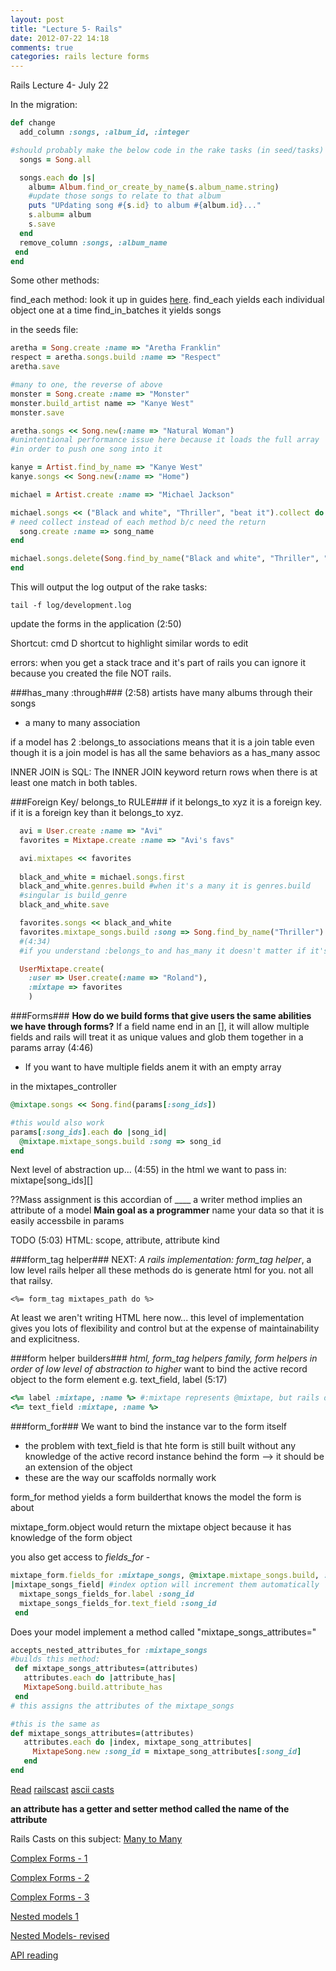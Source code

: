 ```yaml
---
layout: post
title: "Lecture 5- Rails"
date: 2012-07-22 14:18
comments: true
categories: rails lecture forms
---
```


Rails Lecture 4- July 22


In the migration:
``` ruby In the migration
def change
  add_column :songs, :album_id, :integer

#should probably make the below code in the rake tasks (in seed/tasks)
  songs = Song.all

  songs.each do |s|
    album= Album.find_or_create_by_name(s.album_name.string)
    #update those songs to relate to that album
    puts "UPdating song #{s.id} to album #{album.id}..."
    s.album= album
    s.save
  end
  remove_column :songs, :album_name
 end
end
```

Some other methods:

find_each method: look it up in guides [here](http://guides.rubyonrails.org/active_record_querying.html).
find_each yields each individual object one at a time
find_in_batches it yields songs

in the seeds file:
``` ruby Examples
aretha = Song.create :name => "Aretha Franklin"
respect = aretha.songs.build :name => "Respect"
aretha.save

#many to one, the reverse of above
monster = Song.create :name => "Monster"
monster.build_artist name => "Kanye West"
monster.save

aretha.songs << Song.new(:name => "Natural Woman")
#unintentional performance issue here because it loads the full array
#in order to push one song into it

kanye = Artist.find_by_name => "Kanye West"
kanye.songs << Song.new(:name => "Home")

michael = Artist.create :name => "Michael Jackson"

michael.songs << ("Black and white", "Thriller", "beat it").collect do |song_name|
# need collect instead of each method b/c need the return
  song.create :name => song_name
end

michael.songs.delete(Song.find_by_name("Black and white", "Thriller", "beat it"))
end
```

This will output the log output of the rake tasks:
```
tail -f log/development.log
```

update the forms in the application (2:50)

Shortcut: cmd D shortcut to highlight similar words to edit


errors:
when you get a stack trace and it's part of rails you can ignore it because you created the file NOT rails.

###has_many :through###
(2:58)
artists have many albums through their songs
- a many to many association

if a model has 2 :belongs_to associations means that it is a join table
even though it is a join model is has all the same behaviors as a has_many assoc

INNER JOIN is SQL:
The INNER JOIN keyword return rows when there is at least one match in both tables.


###Foreign Key/ belongs_to RULE###
if it belongs_to xyz it is a foreign key. if it is a foreign key than it belongs_to xyz.

``` ruby Seeds File from the lab
  avi = User.create :name => "Avi"
  favorites = Mixtape.create :name => "Avi's favs"

  avi.mixtapes << favorites
  
  black_and_white = michael.songs.first
  black_and_white.genres.build #when it's a many it is genres.build
  #singular is build_genre
  black_and_white.save

  favorites.songs << black_and_white
  favorites.mixtape_songs.build :song => Song.find_by_name("Thriller")
  #(4:34)
  #if you understand :belongs_to and has_many it doesn't matter if it's a :through

  UserMixtape.create(
    :user => User.create(:name => "Roland"),
    :mixtape => favorites
    )
```

###Forms###
**How do we build forms that give users the same abilities we have through forms?**
If a field name end in an [], it will allow multiple fields and rails will treat it as unique values and glob them together in a params array (4:46)
- If you want to have multiple fields anem it with an empty array

in the mixtapes_controller
``` ruby
@mixtape.songs << Song.find(params[:song_ids])

#this would also work
params[:song_ids].each do |song_id|
  @mixtape.mixtape_songs.build :song => song_id
end
```
 
Next level of abstraction up... (4:55)
in the html we want to pass in:
mixtape[song_ids][]

??Mass assignment is this accordian of ____
a writer method implies an attribute of a model
**Main goal as a programmer** name your data so that it is easily accessbile in params

TODO (5:03)
HTML:
scope, attribute, attribute kind

###form_tag helper###
NEXT: *A rails implementation: form_tag helper*, a low level rails helper
all these methods do is generate html for you. not all that railsy.
```
<%= form_tag mixtapes_path do %>
```
At least we aren't writing HTML here now... this level of implementation gives you lots of flexibility and control but at the expense of maintainability and explicitness.

###form helper builders###
*html, form_tag helpers family, form helpers in order of low level of abstraction to higher*
want to bind the active record object to the form element
e.g. text_field, label
(5:17)
``` ruby
<%= label :mixtape, :name %> #:mixtape represents @mixtape, but rails doesn't support @mixtape
<%= text_field :mixtape, :name %>
```

###form_for###
We want to bind the instance var to the form itself
- the problem with text_field is that hte form is still built without any knowledge of the active record instance behind the form --> it should be an extension of the object
- these are the way our scaffolds normally work

form_for method yields a form builderthat knows the model the form is about

mixtape_form.object would return the mixtape object because it has knowledge of the form object

you also get access to *fields_for* - 
``` ruby
mixtape_form.fields_for :mixtape_songs, @mixtape.mixtape_songs.build, :index => 0 do 
|mixtape_songs_field| #index option will increment them automatically
  mixtape_songs_fields_for.label :song_id
  mixtape_songs_fields_for.text_field :song_id
 end
```
Does your model implement a method called "mixtape_songs_attributes="
``` ruby
accepts_nested_attributes_for :mixtape_songs
#builds this method:
 def mixtape_songs_attributes=(attributes)
   attributes.each do |attribute_has|
   MixtapeSong.build.attribute_has
 end   
# this assigns the attributes of the mixtape_songs

#this is the same as
def mixtape_songs_attributes=(attributes)
   attributes.each do |index, mixtape_song_attributes|
     MixtapeSong.new :song_id = mixtape_song_attributes[:song_id]
   end
end
```

[Read](http://masonoise.wordpress.com/2010/07/23/rails-and-forms-using-accepts_nested_attributes_for/)
[railscast](http://railscasts.com/episodes/196-nested-model-form-part-1)
[ascii casts](http://asciicasts.com/episodes/196-nested-model-form-part-1)

**an attribute has a getter and setter method called the name of the attribute**

Rails Casts on this subject:
[Many to Many](http://railscasts.com/episodes/47-two-many-to-many/)

[Complex Forms - 1](http://railscasts.com/episodes/73-complex-forms-part-1/)

[Complex Forms - 2](http://railscasts.com/episodes/74-complex-forms-part-2/)

[Complex Forms - 3](http://railscasts.com/episodes/75-complex-forms-part-3)

[Nested models 1](http://railscasts.com/episodes/196-nested-model-form-part-1)

[Nested Models- revised](http://railscasts.com/episodes/196-nested-model-form-revised)

[API reading](http://api.rubyonrails.org/classes/ActiveRecord/NestedAttributes/ClassMethods.html)